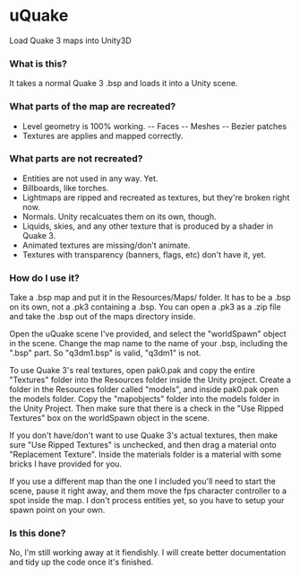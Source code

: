 # uQuake

Load Quake 3 maps into Unity3D

### What is this?

It takes a normal Quake 3 .bsp and loads it into a Unity scene.

### What parts of the map are recreated?

- Level geometry is 100% working.
-- Faces
-- Meshes
-- Bezier patches
- Textures are applies and mapped correctly.

### What parts are not recreated?

- Entities are not used in any way.  Yet.
- Billboards, like torches.
- Lightmaps are ripped and recreated as textures, but they're broken right now.
- Normals.  Unity recalcuates them on its own, though.
- Liquids, skies, and any other texture that is produced by a shader in Quake 3.
- Animated textures are missing/don't animate.
- Textures with transparency (banners, flags, etc) don't have it, yet.

### How do I use it?

Take a .bsp map and put it in the Resources/Maps/ folder.  It has to be a .bsp on its own, not a .pk3 containing a .bsp.  You can open a .pk3 as a .zip file and take the .bsp out of the maps directory inside.

Open the uQuake scene I've provided, and select the "worldSpawn" object in the scene.  Change the map name to the name of your .bsp, including the ".bsp" part.  So "q3dm1.bsp" is valid, "q3dm1" is not.

To use Quake 3's real textures, open pak0.pak and copy the entire "Textures" folder into the Resources folder inside the Unity project.  Create a folder in the Resources folder called "models", and inside pak0.pak open the models folder.  Copy the "mapobjects" folder into the models folder in the Unity Project.  Then make sure that there is a check in the "Use Ripped Textures" box on the worldSpawn object in the scene.

If you don't have/don't want to use Quake 3's actual textures, then make sure "Use Ripped Textures" is unchecked, and then drag a material onto "Replacement Texture".  Inside the materials folder is a material with some bricks I have provided for you.

If you use a different map than the one I included you'll need to start the scene, pause it right away, and them move the fps character controller to a spot inside the map.  I don't process entities yet, so you have to setup your spawn point on your own.

### Is this done?

No, I'm still working away at it fiendishly.  I will create better documentation and tidy up the code once it's finished.

